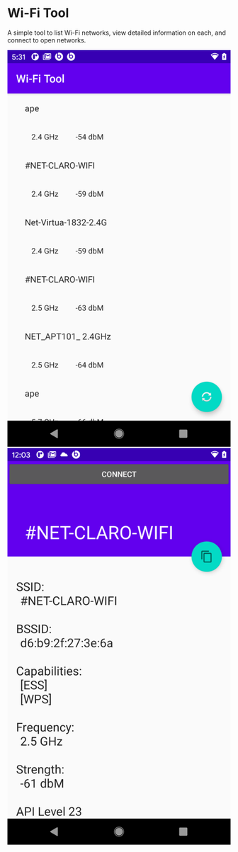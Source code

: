 # Wi-Fi Tool

A simple tool to list Wi-Fi networks, view detailed information on each, and connect to open networks.

![Network List](screenshot-1.png)
![Details](screenshot-2.png)
